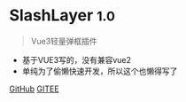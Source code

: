 <!-- _coverpage.md -->

[comment]: <> (![logo]&#40;_media/icon.svg&#41;)

# SlashLayer <small>1.0</small>

> Vue3轻量弹框插件

- 基于VUE3写的，没有兼容vue2
- 单纯为了偷懒快速开发，所以这个也懒得写了

[GitHub](https://github.com/lanmushan/slash-layer)
[GITEE](https://gitee.com/lanmushan/slash-layer)
